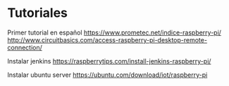 # Tutoriales

Primer tutorial en español
https://www.prometec.net/indice-raspberry-pi/
http://www.circuitbasics.com/access-raspberry-pi-desktop-remote-connection/

Instalar jenkins 
https://raspberrytips.com/install-jenkins-raspberry-pi/

Instalar ubuntu server 
https://ubuntu.com/download/iot/raspberry-pi
